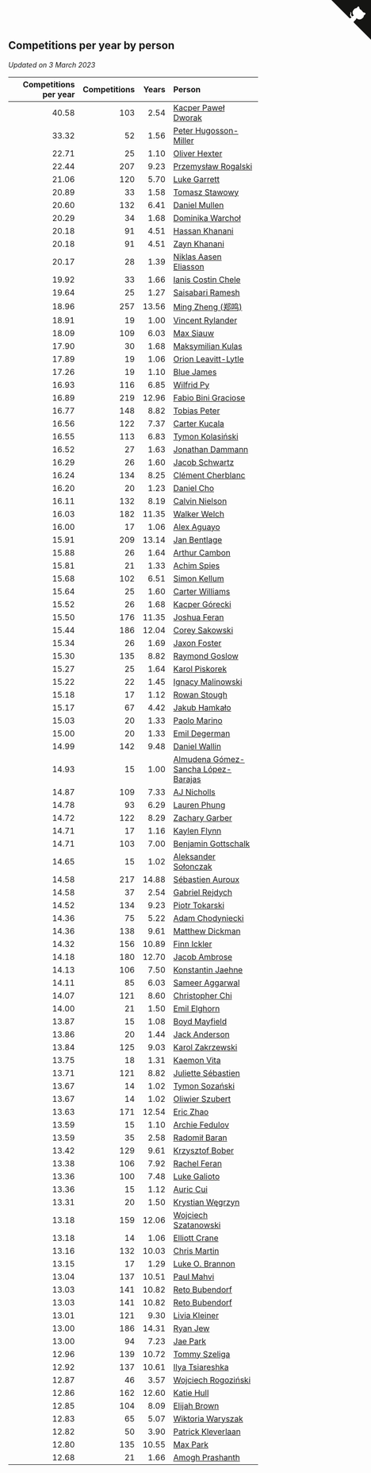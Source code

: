 ## Competitions per year by person

*Updated on  3 March 2023*

| Competitions per year | Competitions | Years | Person |
| ---: | ---: | ---: | :--- |
| 40.58 | 103 | 2.54 | [Kacper Paweł Dworak](https://www.worldcubeassociation.org/persons/2020DWOR01) |
| 33.32 | 52 | 1.56 | [Peter Hugosson-Miller](https://www.worldcubeassociation.org/persons/2021HUGO01) |
| 22.71 | 25 | 1.10 | [Oliver Hexter](https://www.worldcubeassociation.org/persons/2022HEXT01) |
| 22.44 | 207 | 9.23 | [Przemysław Rogalski](https://www.worldcubeassociation.org/persons/2013ROGA02) |
| 21.06 | 120 | 5.70 | [Luke Garrett](https://www.worldcubeassociation.org/persons/2017GARR05) |
| 20.89 | 33 | 1.58 | [Tomasz Stawowy](https://www.worldcubeassociation.org/persons/2021STAW01) |
| 20.60 | 132 | 6.41 | [Daniel Mullen](https://www.worldcubeassociation.org/persons/2016MULL04) |
| 20.29 | 34 | 1.68 | [Dominika Warchoł](https://www.worldcubeassociation.org/persons/2021WARC01) |
| 20.18 | 91 | 4.51 | [Hassan Khanani](https://www.worldcubeassociation.org/persons/2018KHAN26) |
| 20.18 | 91 | 4.51 | [Zayn Khanani](https://www.worldcubeassociation.org/persons/2018KHAN28) |
| 20.17 | 28 | 1.39 | [Niklas Aasen Eliasson](https://www.worldcubeassociation.org/persons/2021ELIA01) |
| 19.92 | 33 | 1.66 | [Ianis Costin Chele](https://www.worldcubeassociation.org/persons/2021CHEL01) |
| 19.64 | 25 | 1.27 | [Saisabari Ramesh](https://www.worldcubeassociation.org/persons/2021RAME01) |
| 18.96 | 257 | 13.56 | [Ming Zheng (郑鸣)](https://www.worldcubeassociation.org/persons/2009ZHEN11) |
| 18.91 | 19 | 1.00 | [Vincent Rylander](https://www.worldcubeassociation.org/persons/2022RYLA01) |
| 18.09 | 109 | 6.03 | [Max Siauw](https://www.worldcubeassociation.org/persons/2017SIAU02) |
| 17.90 | 30 | 1.68 | [Maksymilian Kulas](https://www.worldcubeassociation.org/persons/2021KULA02) |
| 17.89 | 19 | 1.06 | [Orion Leavitt-Lytle](https://www.worldcubeassociation.org/persons/2022LEAV01) |
| 17.26 | 19 | 1.10 | [Blue James](https://www.worldcubeassociation.org/persons/2022JAME01) |
| 16.93 | 116 | 6.85 | [Wilfrid Py](https://www.worldcubeassociation.org/persons/2016PYWI01) |
| 16.89 | 219 | 12.96 | [Fabio Bini Graciose](https://www.worldcubeassociation.org/persons/2010GRAC02) |
| 16.77 | 148 | 8.82 | [Tobias Peter](https://www.worldcubeassociation.org/persons/2014PETE03) |
| 16.56 | 122 | 7.37 | [Carter Kucala](https://www.worldcubeassociation.org/persons/2015KUCA01) |
| 16.55 | 113 | 6.83 | [Tymon Kolasiński](https://www.worldcubeassociation.org/persons/2016KOLA02) |
| 16.52 | 27 | 1.63 | [Jonathan Dammann](https://www.worldcubeassociation.org/persons/2021DAMM01) |
| 16.29 | 26 | 1.60 | [Jacob Schwartz](https://www.worldcubeassociation.org/persons/2021SCHW01) |
| 16.24 | 134 | 8.25 | [Clément Cherblanc](https://www.worldcubeassociation.org/persons/2014CHER05) |
| 16.20 | 20 | 1.23 | [Daniel Cho](https://www.worldcubeassociation.org/persons/2021CHOD01) |
| 16.11 | 132 | 8.19 | [Calvin Nielson](https://www.worldcubeassociation.org/persons/2014NIEL03) |
| 16.03 | 182 | 11.35 | [Walker Welch](https://www.worldcubeassociation.org/persons/2011WELC01) |
| 16.00 | 17 | 1.06 | [Alex Aguayo](https://www.worldcubeassociation.org/persons/2022AGUA01) |
| 15.91 | 209 | 13.14 | [Jan Bentlage](https://www.worldcubeassociation.org/persons/2010BENT01) |
| 15.88 | 26 | 1.64 | [Arthur Cambon](https://www.worldcubeassociation.org/persons/2021CAMB01) |
| 15.81 | 21 | 1.33 | [Achim Spies](https://www.worldcubeassociation.org/persons/2021SPIE01) |
| 15.68 | 102 | 6.51 | [Simon Kellum](https://www.worldcubeassociation.org/persons/2016KELL12) |
| 15.64 | 25 | 1.60 | [Carter Williams](https://www.worldcubeassociation.org/persons/2021WILL06) |
| 15.52 | 26 | 1.68 | [Kacper Górecki](https://www.worldcubeassociation.org/persons/2021GORE01) |
| 15.50 | 176 | 11.35 | [Joshua Feran](https://www.worldcubeassociation.org/persons/2011FERA01) |
| 15.44 | 186 | 12.04 | [Corey Sakowski](https://www.worldcubeassociation.org/persons/2011SAKO01) |
| 15.34 | 26 | 1.69 | [Jaxon Foster](https://www.worldcubeassociation.org/persons/2021FOST01) |
| 15.30 | 135 | 8.82 | [Raymond Goslow](https://www.worldcubeassociation.org/persons/2014GOSL01) |
| 15.27 | 25 | 1.64 | [Karol Piskorek](https://www.worldcubeassociation.org/persons/2021PISK01) |
| 15.22 | 22 | 1.45 | [Ignacy Malinowski](https://www.worldcubeassociation.org/persons/2021MALI02) |
| 15.18 | 17 | 1.12 | [Rowan Stough](https://www.worldcubeassociation.org/persons/2022STOU01) |
| 15.17 | 67 | 4.42 | [Jakub Hamkało](https://www.worldcubeassociation.org/persons/2018HAMK01) |
| 15.03 | 20 | 1.33 | [Paolo Marino](https://www.worldcubeassociation.org/persons/2021MARI04) |
| 15.00 | 20 | 1.33 | [Emil Degerman](https://www.worldcubeassociation.org/persons/2021DEGE01) |
| 14.99 | 142 | 9.48 | [Daniel Wallin](https://www.worldcubeassociation.org/persons/2013WALL03) |
| 14.93 | 15 | 1.00 | [Almudena Gómez-Sancha López-Barajas](https://www.worldcubeassociation.org/persons/2022GOME03) |
| 14.87 | 109 | 7.33 | [AJ Nicholls](https://www.worldcubeassociation.org/persons/2015NICH04) |
| 14.78 | 93 | 6.29 | [Lauren Phung](https://www.worldcubeassociation.org/persons/2016PHUN02) |
| 14.72 | 122 | 8.29 | [Zachary Garber](https://www.worldcubeassociation.org/persons/2014GARB01) |
| 14.71 | 17 | 1.16 | [Kaylen Flynn](https://www.worldcubeassociation.org/persons/2022FLYN01) |
| 14.71 | 103 | 7.00 | [Benjamin Gottschalk](https://www.worldcubeassociation.org/persons/2016GOTT01) |
| 14.65 | 15 | 1.02 | [Aleksander Sołonczak](https://www.worldcubeassociation.org/persons/2022SOLO01) |
| 14.58 | 217 | 14.88 | [Sébastien Auroux](https://www.worldcubeassociation.org/persons/2008AURO01) |
| 14.58 | 37 | 2.54 | [Gabriel Rejdych](https://www.worldcubeassociation.org/persons/2020REJD01) |
| 14.52 | 134 | 9.23 | [Piotr Tokarski](https://www.worldcubeassociation.org/persons/2013TOKA01) |
| 14.36 | 75 | 5.22 | [Adam Chodyniecki](https://www.worldcubeassociation.org/persons/2017CHOD02) |
| 14.36 | 138 | 9.61 | [Matthew Dickman](https://www.worldcubeassociation.org/persons/2013DICK01) |
| 14.32 | 156 | 10.89 | [Finn Ickler](https://www.worldcubeassociation.org/persons/2012ICKL01) |
| 14.18 | 180 | 12.70 | [Jacob Ambrose](https://www.worldcubeassociation.org/persons/2010AMBR01) |
| 14.13 | 106 | 7.50 | [Konstantin Jaehne](https://www.worldcubeassociation.org/persons/2015JAEH01) |
| 14.11 | 85 | 6.03 | [Sameer Aggarwal](https://www.worldcubeassociation.org/persons/2017AGGA01) |
| 14.07 | 121 | 8.60 | [Christopher Chi](https://www.worldcubeassociation.org/persons/2014CHIC01) |
| 14.00 | 21 | 1.50 | [Emil Elghorn](https://www.worldcubeassociation.org/persons/2021ELGH01) |
| 13.87 | 15 | 1.08 | [Boyd Mayfield](https://www.worldcubeassociation.org/persons/2022MAYF01) |
| 13.86 | 20 | 1.44 | [Jack Anderson](https://www.worldcubeassociation.org/persons/2021ANDE05) |
| 13.84 | 125 | 9.03 | [Karol Zakrzewski](https://www.worldcubeassociation.org/persons/2014ZAKR01) |
| 13.75 | 18 | 1.31 | [Kaemon Vita](https://www.worldcubeassociation.org/persons/2021VITA01) |
| 13.71 | 121 | 8.82 | [Juliette Sébastien](https://www.worldcubeassociation.org/persons/2014SEBA01) |
| 13.67 | 14 | 1.02 | [Tymon Sozański](https://www.worldcubeassociation.org/persons/2022SOZA01) |
| 13.67 | 14 | 1.02 | [Oliwier Szubert](https://www.worldcubeassociation.org/persons/2022SZUB01) |
| 13.63 | 171 | 12.54 | [Eric Zhao](https://www.worldcubeassociation.org/persons/2010ZHAO19) |
| 13.59 | 15 | 1.10 | [Archie Fedulov](https://www.worldcubeassociation.org/persons/2022FEDU01) |
| 13.59 | 35 | 2.58 | [Radomił Baran](https://www.worldcubeassociation.org/persons/2020BARA02) |
| 13.42 | 129 | 9.61 | [Krzysztof Bober](https://www.worldcubeassociation.org/persons/2013BOBE01) |
| 13.38 | 106 | 7.92 | [Rachel Feran](https://www.worldcubeassociation.org/persons/2015FERA01) |
| 13.36 | 100 | 7.48 | [Luke Galioto](https://www.worldcubeassociation.org/persons/2015GALI02) |
| 13.36 | 15 | 1.12 | [Auric Cui](https://www.worldcubeassociation.org/persons/2022CUIA01) |
| 13.31 | 20 | 1.50 | [Krystian Węgrzyn](https://www.worldcubeassociation.org/persons/2021WEGR01) |
| 13.18 | 159 | 12.06 | [Wojciech Szatanowski](https://www.worldcubeassociation.org/persons/2011SZAT01) |
| 13.18 | 14 | 1.06 | [Elliott Crane](https://www.worldcubeassociation.org/persons/2022CRAN01) |
| 13.16 | 132 | 10.03 | [Chris Martin](https://www.worldcubeassociation.org/persons/2013MART03) |
| 13.15 | 17 | 1.29 | [Luke O. Brannon](https://www.worldcubeassociation.org/persons/2021BRAN02) |
| 13.04 | 137 | 10.51 | [Paul Mahvi](https://www.worldcubeassociation.org/persons/2012MAHV01) |
| 13.03 | 141 | 10.82 | [Reto Bubendorf](https://www.worldcubeassociation.org/persons/2012BUBE01) |
| 13.03 | 141 | 10.82 | [Reto Bubendorf](https://www.worldcubeassociation.org/persons/2012BUBE01) |
| 13.01 | 121 | 9.30 | [Livia Kleiner](https://www.worldcubeassociation.org/persons/2013KLEI03) |
| 13.00 | 186 | 14.31 | [Ryan Jew](https://www.worldcubeassociation.org/persons/2008JEWR01) |
| 13.00 | 94 | 7.23 | [Jae Park](https://www.worldcubeassociation.org/persons/2015PARK24) |
| 12.96 | 139 | 10.72 | [Tommy Szeliga](https://www.worldcubeassociation.org/persons/2012SZEL01) |
| 12.92 | 137 | 10.61 | [Ilya Tsiareshka](https://www.worldcubeassociation.org/persons/2012TERE01) |
| 12.87 | 46 | 3.57 | [Wojciech Rogoziński](https://www.worldcubeassociation.org/persons/2019ROGO04) |
| 12.86 | 162 | 12.60 | [Katie Hull](https://www.worldcubeassociation.org/persons/2010HULL01) |
| 12.85 | 104 | 8.09 | [Elijah Brown](https://www.worldcubeassociation.org/persons/2015BROW03) |
| 12.83 | 65 | 5.07 | [Wiktoria Waryszak](https://www.worldcubeassociation.org/persons/2018WARY01) |
| 12.82 | 50 | 3.90 | [Patrick Kleverlaan](https://www.worldcubeassociation.org/persons/2019KLEV01) |
| 12.80 | 135 | 10.55 | [Max Park](https://www.worldcubeassociation.org/persons/2012PARK03) |
| 12.68 | 21 | 1.66 | [Amogh Prashanth](https://www.worldcubeassociation.org/persons/2021PRAS01) |


<a href="https://github.com/jonatanklosko/wca_statistics" class="github-corner" aria-label="View source on Github"><svg width="80" height="80" viewBox="0 0 250 250" style="fill:#151513; color:#fff; position: absolute; top: 0; border: 0; right: 0;" aria-hidden="true"><path d="M0,0 L115,115 L130,115 L142,142 L250,250 L250,0 Z"></path><path d="M128.3,109.0 C113.8,99.7 119.0,89.6 119.0,89.6 C122.0,82.7 120.5,78.6 120.5,78.6 C119.2,72.0 123.4,76.3 123.4,76.3 C127.3,80.9 125.5,87.3 125.5,87.3 C122.9,97.6 130.6,101.9 134.4,103.2" fill="currentColor" style="transform-origin: 130px 106px;" class="octo-arm"></path><path d="M115.0,115.0 C114.9,115.1 118.7,116.5 119.8,115.4 L133.7,101.6 C136.9,99.2 139.9,98.4 142.2,98.6 C133.8,88.0 127.5,74.4 143.8,58.0 C148.5,53.4 154.0,51.2 159.7,51.0 C160.3,49.4 163.2,43.6 171.4,40.1 C171.4,40.1 176.1,42.5 178.8,56.2 C183.1,58.6 187.2,61.8 190.9,65.4 C194.5,69.0 197.7,73.2 200.1,77.6 C213.8,80.2 216.3,84.9 216.3,84.9 C212.7,93.1 206.9,96.0 205.4,96.6 C205.1,102.4 203.0,107.8 198.3,112.5 C181.9,128.9 168.3,122.5 157.7,114.1 C157.9,116.9 156.7,120.9 152.7,124.9 L141.0,136.5 C139.8,137.7 141.6,141.9 141.8,141.8 Z" fill="currentColor" class="octo-body"></path></svg></a><style>.github-corner:hover .octo-arm{animation:octocat-wave 560ms ease-in-out}@keyframes octocat-wave{0%,100%{transform:rotate(0)}20%,60%{transform:rotate(-25deg)}40%,80%{transform:rotate(10deg)}}@media (max-width:500px){.github-corner:hover .octo-arm{animation:none}.github-corner .octo-arm{animation:octocat-wave 560ms ease-in-out}}</style>

